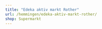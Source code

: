 ```yaml
---
title: "Edeka aktiv markt Rother"
url: /hemmingen/edeka-aktiv-markt-rother/
shop: Supermarkt
---
```

